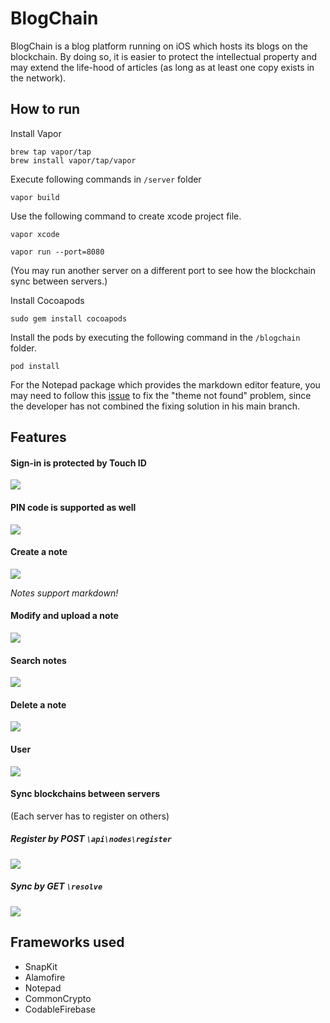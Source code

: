 # BlogChain

BlogChain is a blog platform running on iOS which hosts its blogs on the blockchain. By doing so, it is easier to protect the intellectual property and may extend the life-hood of articles (as long as at least one copy exists in the network).

## How to run
Install Vapor

```shell
brew tap vapor/tap
brew install vapor/tap/vapor
```

Execute following commands in `/server` folder

```shell
vapor build
```

Use the following command to create xcode project file.

```shell
vapor xcode
```

```shell
vapor run --port=8080
```

(You may run another server on a different port to see how the blockchain sync between servers.)

Install Cocoapods

```shell
sudo gem install cocoapods
```

Install the pods by executing the following command in the `/blogchain` folder.

```shell
pod install
```

For the Notepad package which provides the markdown editor feature, you may need to follow this [issue](https://github.com/ruddfawcett/Notepad/issues/52#issuecomment-496066568) to fix the "theme not found" problem, since the developer has not combined the fixing solution in his main branch.


## Features

#### Sign-in is protected by Touch ID

![](https://github.com/uts-ios-dev/uts-ios-2019-project3-129/blob/master/docs/BC-Touch-ID.PNG)

#### PIN code is supported as well

![](https://github.com/uts-ios-dev/uts-ios-2019-project3-129/blob/master/docs/BC-PIN-code.png)

#### Create a note

![](https://github.com/uts-ios-dev/uts-ios-2019-project3-129/blob/master/docs/BC-New-Note.png)

*Notes support markdown!*

#### Modify and upload a note

![](https://github.com/uts-ios-dev/uts-ios-2019-project3-129/blob/master/docs/BC-Upload-Note.png)

#### Search notes

![](https://github.com/uts-ios-dev/uts-ios-2019-project3-129/blob/master/docs/BC-Search-Notes.png)

#### Delete a note

![](https://github.com/uts-ios-dev/uts-ios-2019-project3-129/blob/master/docs/BC-Delete-Note.png)

#### User

![](https://github.com/uts-ios-dev/uts-ios-2019-project3-129/blob/master/docs/BC-User.png)

#### Sync blockchains between servers

(Each server has to register on others)

##### Register by POST `\api\nodes\register`

![](https://github.com/uts-ios-dev/uts-ios-2019-project3-129/blob/master/docs/BC-Register-Node.png)

##### Sync by GET `\resolve`

![](https://github.com/uts-ios-dev/uts-ios-2019-project3-129/blob/master/docs/BC-Resolve.png)

## Frameworks used

- SnapKit
- Alamofire
- Notepad
- CommonCrypto
- CodableFirebase
